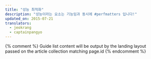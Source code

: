 ```yaml
---
title: "성능 최적화"
description: "성능이라는 요소는 기능임과 동시에 #perfmatters 입니다!"
updated_on: 2015-07-21
translators:
  - jeokrang
  - captainpangyo
---
```


{% comment %}
Guide list content will be output by the landing layout passed on the article collection matching page.id
{% endcomment %}
